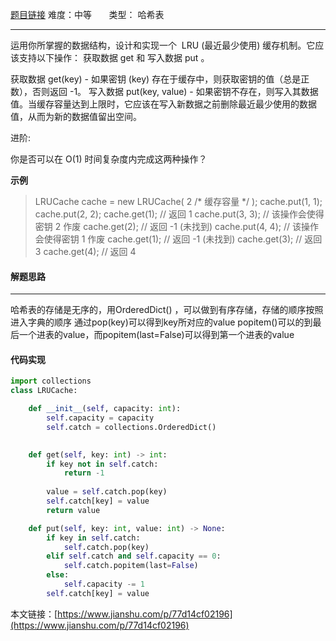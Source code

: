  [题目链接](https://leetcode-cn.com/problems/lru-cache/)
难度：中等          &nbsp;&nbsp;&nbsp;&nbsp;&nbsp;&nbsp;类型：  哈希表
***
 运用你所掌握的数据结构，设计和实现一个  LRU (最近最少使用) 缓存机制。它应该支持以下操作： 获取数据 get 和 写入数据 put 。

获取数据 get(key) - 如果密钥 (key) 存在于缓存中，则获取密钥的值（总是正数），否则返回 -1。
写入数据 put(key, value) - 如果密钥不存在，则写入其数据值。当缓存容量达到上限时，它应该在写入新数据之前删除最近最少使用的数据值，从而为新的数据值留出空间。

进阶:

你是否可以在 O(1) 时间复杂度内完成这两种操作？
 
 
**示例**
> LRUCache cache = new LRUCache( 2 /* 缓存容量 */ );
cache.put(1, 1);
cache.put(2, 2);
cache.get(1);       // 返回  1
cache.put(3, 3);    // 该操作会使得密钥 2 作废
cache.get(2);       // 返回 -1 (未找到)
cache.put(4, 4);    // 该操作会使得密钥 1 作废
cache.get(1);       // 返回 -1 (未找到)
cache.get(3);       // 返回  3
cache.get(4);       // 返回  4

 
#### 解题思路
***
哈希表的存储是无序的，用OrderedDict() ，可以做到有序存储，存储的顺序按照进入字典的顺序
通过pop(key)可以得到key所对应的value
popitem()可以的到最后一个进表的value，而popitem(last=False)可以得到第一个进表的value



#### 代码实现
```python
import collections
class LRUCache:

    def __init__(self, capacity: int):
        self.capacity = capacity         
        self.catch = collections.OrderedDict()
        

    def get(self, key: int) -> int:
        if key not in self.catch:
            return -1
       
        value = self.catch.pop(key)
        self.catch[key] = value
        return value

    def put(self, key: int, value: int) -> None:
        if key in self.catch:
            self.catch.pop(key)
        elif self.catch and self.capacity == 0:
            self.catch.popitem(last=False)
        else:
            self.capacity -= 1
        self.catch[key] = value 
```

本文链接：[https://www.jianshu.com/p/77d14cf02196](https://www.jianshu.com/p/77d14cf02196)
